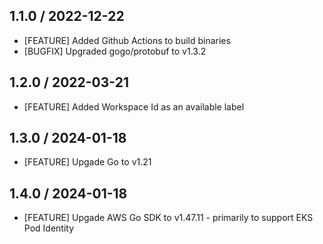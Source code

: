 ## 1.1.0 / 2022-12-22

- [FEATURE] Added Github Actions to build binaries
- [BUGFIX] Upgraded gogo/protobuf to v1.3.2

## 1.2.0 / 2022-03-21

- [FEATURE] Added Workspace Id as an available label

## 1.3.0 / 2024-01-18

- [FEATURE] Upgade Go to v1.21

## 1.4.0 / 2024-01-18

- [FEATURE] Upgade AWS Go SDK to v1.47.11 - primarily to support EKS Pod Identity
